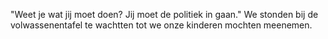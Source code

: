 "Weet je wat jij moet doen? Jij moet de politiek in gaan." We stonden bij de volwassenentafel te wachtten tot we onze kinderen mochten meenemen. 
